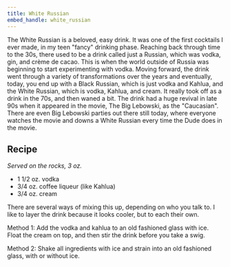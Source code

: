 ```yaml
---
title: White Russian
embed_handle: white_russian
---
```


<amp-img width="800" height="533" layout="responsive" src="/assets/images/white-russian.jpg"></amp-img>

The White Russian is a beloved, easy drink. It was one of the first cocktails I ever made, in my teen "fancy" drinking phase.&nbsp;Reaching back through time to the 30s, there used to be a drink called just a Russian, which was vodka, gin, and crème de cacao. This is when the world outside of Russia was beginning to start experimenting with vodka. Moving forward, the drink went through a variety of transformations over the years and eventually, today, you end up with a Black Russian, which is just vodka and Kahlua, and the White Russian, which is vodka, Kahlua, and cream. It really took off as a drink in the 70s, and then waned a bit. The drink had a huge revival in&nbsp;late 90s when it appeared in the movie, The Big Lebowski, as the "Caucasian". There are even Big Lebowski parties out there still today, where everyone watches the movie and downs a White Russian every time the Dude does in the movie.

## Recipe

*Served on the rocks, 3 oz.*

- 1 1/2 oz. vodka
- 3/4 oz. coffee liqueur (like Kahlua)
- 3/4 oz. cream

There are several ways of mixing this up, depending on who you talk to. I like to layer the drink because it looks cooler, but to each their own.

Method 1: Add the vodka and kahlua to an old fashioned glass with ice. Float the cream on top, and then stir the drink before you take a swig.

Method 2: Shake all ingredients with ice and strain into an old fashioned glass, with or without ice.